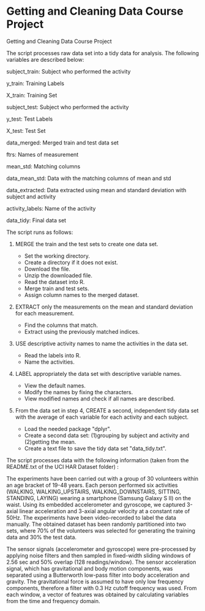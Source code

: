 # Getting and Cleaning Data Course Project
Getting and Cleaning Data Course Project



The script processes raw data set into a tidy data for analysis. The following variables are described below:

subject_train: Subject who performed the activity

y_train: Training Labels

X_train: Training Set 

subject_test: Subject who performed the activity

y_test: Test Labels

X_test: Test Set

data_merged: Merged train and test data set

ftrs: Names of measurement

mean_std: Matching columns

data_mean_std: Data with the matching columns of mean and std

data_extracted: Data extracted using mean and standard deviation with subject and activity

activity_labels: Name of the activity

data_tidy: Final data set




The script runs as follows:

1. MERGE the train and the test sets to create one data set.
  
    - Set the working directory.
    - Create a directory if it does not exist.
    - Download the file.
    - Unzip the downloaded file.
    - Read the dataset into R. 
    - Merge train and test sets.
    - Assign column names to the merged dataset.

2. EXTRACT only the measurements on the mean and standard deviation for each measurement.

    - Find the columns that match.
    - Extract using the previously matched indices.

3. USE descriptive activity names to name the activities in the data set.

    - Read the labels into R.
    - Name the activities.    

4. LABEL appropriately the data set with descriptive variable names.

    - View the default names.
    - Modify the names by fixing the characters.   
    - View modified names and check if all names are described.
    
5. From the data set in step 4, CREATE a second, independent tidy data set with the average of each variable for each activity and each subject.

    - Load the needed package "dplyr".
    - Create a second data set: (1)grouping by subject and activity and (2)getting the mean.
    - Create a text file to save the tidy data set "data_tidy.txt". 
    
    
    
The script processes data with the following information (taken from the README.txt of the UCI HAR Dataset folder) :

The experiments have been carried out with a group of 30 volunteers within an age bracket of 19-48 years. Each person performed six activities (WALKING, WALKING_UPSTAIRS, WALKING_DOWNSTAIRS, SITTING, STANDING, LAYING) wearing a smartphone (Samsung Galaxy S II) on the waist. Using its embedded accelerometer and gyroscope, we captured 3-axial linear acceleration and 3-axial angular velocity at a constant rate of 50Hz. The experiments have been video-recorded to label the data manually. The obtained dataset has been randomly partitioned into two sets, where 70% of the volunteers was selected for generating the training data and 30% the test data. 

The sensor signals (accelerometer and gyroscope) were pre-processed by applying noise filters and then sampled in fixed-width sliding windows of 2.56 sec and 50% overlap (128 readings/window). The sensor acceleration signal, which has gravitational and body motion components, was separated using a Butterworth low-pass filter into body acceleration and gravity. The gravitational force is assumed to have only low frequency components, therefore a filter with 0.3 Hz cutoff frequency was used. From each window, a vector of features was obtained by calculating variables from the time and frequency domain.
  
